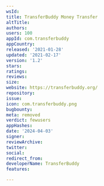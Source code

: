```yaml
---
wsId: 
title: TransferBuddy Money Transfer
altTitle: 
authors: 
users: 100
appId: com.transferbuddy
appCountry: 
released: '2021-01-28'
updated: '2021-02-17'
version: '1.2'
stars: 
ratings: 
reviews: 
size: 
website: https://transferbuddy.org/
repository: 
issue: 
icon: com.transferbuddy.png
bugbounty: 
meta: removed
verdict: fewusers
appHashes: 
date: '2024-04-03'
signer: 
reviewArchive: 
twitter: 
social: 
redirect_from: 
developerName: TransferBuddy
features: 

---
```


